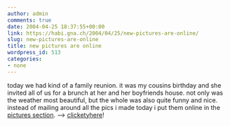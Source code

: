 ```yaml
---
author: admin
comments: true
date: 2004-04-25 18:37:55+00:00
link: https://habi.gna.ch/2004/04/25/new-pictures-are-online/
slug: new-pictures-are-online
title: new pictures are online
wordpress_id: 513
categories:
- none
---
```


today we had kind of a family reunion. it was my cousins birthday and she invited all of us for a brunch at her and her boyfriends house. not only was the weather most beautiful, but the whole was also quite funny and nice.
instead of mailing around all the pics i made today i put them online in the [pictures section](https://habi.gna.ch/pics/). --> [clicketyhere](https://habi.gna.ch/pics/Simone/)!
